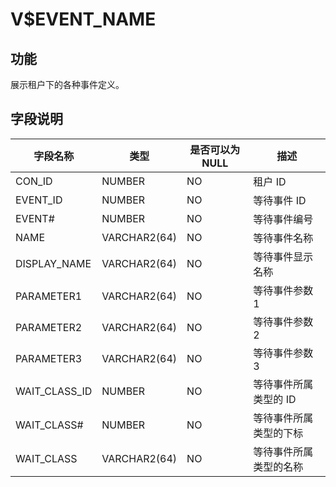 # V$EVENT_NAME
## 功能
展示租户下的各种事件定义。
## 字段说明

| **字段名称** | **类型** | **是否可以为 NULL** | **描述** |
| --- | --- | --- | --- |
| CON_ID | NUMBER | NO | 租户 ID |
| EVENT_ID | NUMBER | NO | 等待事件 ID |
| EVENT# | NUMBER | NO | 等待事件编号 |
| NAME | VARCHAR2(64) | NO | 等待事件名称 |
| DISPLAY_NAME | VARCHAR2(64) | NO | 等待事件显示名称 |
| PARAMETER1 | VARCHAR2(64) | NO | 等待事件参数 1 |
| PARAMETER2 | VARCHAR2(64) | NO | 等待事件参数 2 |
| PARAMETER3 | VARCHAR2(64) | NO | 等待事件参数 3 |
| WAIT_CLASS_ID | NUMBER | NO | 等待事件所属类型的 ID |
| WAIT_CLASS# | NUMBER | NO | 等待事件所属类型的下标 |
| WAIT_CLASS | VARCHAR2(64) | NO | 等待事件所属类型的名称 |
